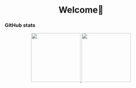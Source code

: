 <h1 align="center"> Welcome👋 </h1>

### &nbsp;GitHub stats

<p align="center">
<a href="https://github.com/AVS1508">
  <img height="160em" src="https://github-readme-stats.vercel.app/api?username=mtsalt"/>
  <img height="160em" src="https://github-readme-stats.vercel.app/api/top-langs/?username=zizi4n5&layout=compact">
</a>
</p>
